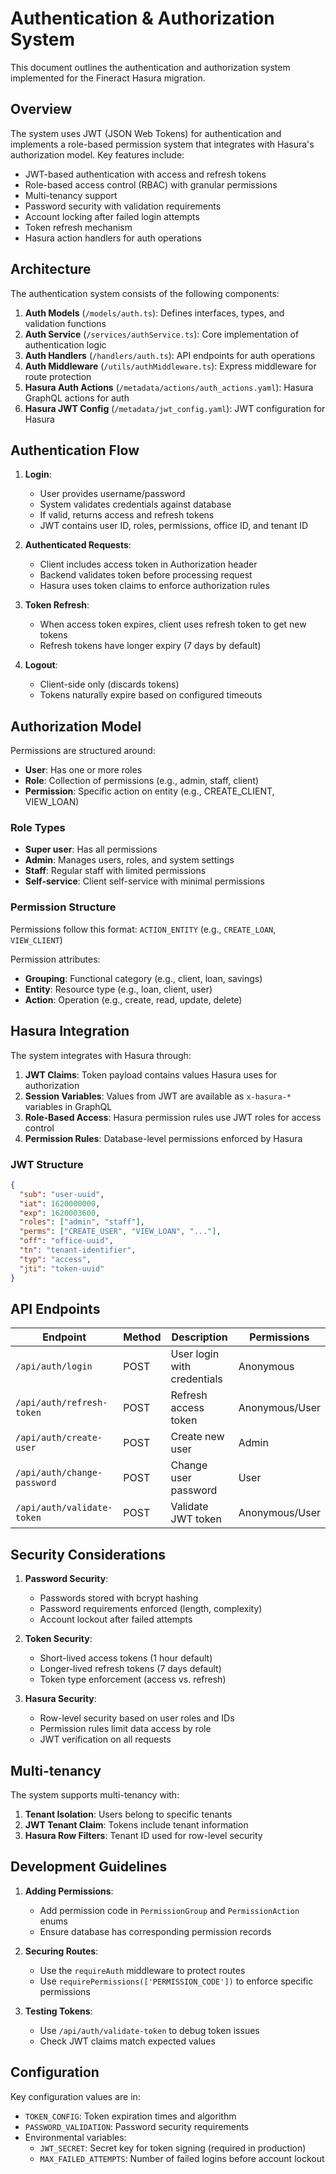 # Authentication & Authorization System

This document outlines the authentication and authorization system implemented for the Fineract Hasura migration.

## Overview

The system uses JWT (JSON Web Tokens) for authentication and implements a role-based permission system that integrates with Hasura's authorization model. Key features include:

- JWT-based authentication with access and refresh tokens
- Role-based access control (RBAC) with granular permissions
- Multi-tenancy support
- Password security with validation requirements
- Account locking after failed login attempts
- Token refresh mechanism
- Hasura action handlers for auth operations

## Architecture

The authentication system consists of the following components:

1. **Auth Models** (`/models/auth.ts`): Defines interfaces, types, and validation functions
2. **Auth Service** (`/services/authService.ts`): Core implementation of authentication logic
3. **Auth Handlers** (`/handlers/auth.ts`): API endpoints for auth operations
4. **Auth Middleware** (`/utils/authMiddleware.ts`): Express middleware for route protection
5. **Hasura Auth Actions** (`/metadata/actions/auth_actions.yaml`): Hasura GraphQL actions for auth
6. **Hasura JWT Config** (`/metadata/jwt_config.yaml`): JWT configuration for Hasura

## Authentication Flow

1. **Login**:
   - User provides username/password
   - System validates credentials against database
   - If valid, returns access and refresh tokens
   - JWT contains user ID, roles, permissions, office ID, and tenant ID

2. **Authenticated Requests**:
   - Client includes access token in Authorization header
   - Backend validates token before processing request
   - Hasura uses token claims to enforce authorization rules

3. **Token Refresh**:
   - When access token expires, client uses refresh token to get new tokens
   - Refresh tokens have longer expiry (7 days by default)

4. **Logout**:
   - Client-side only (discards tokens)
   - Tokens naturally expire based on configured timeouts

## Authorization Model

Permissions are structured around:

- **User**: Has one or more roles
- **Role**: Collection of permissions (e.g., admin, staff, client)
- **Permission**: Specific action on entity (e.g., CREATE_CLIENT, VIEW_LOAN)

### Role Types

- **Super user**: Has all permissions
- **Admin**: Manages users, roles, and system settings
- **Staff**: Regular staff with limited permissions
- **Self-service**: Client self-service with minimal permissions

### Permission Structure

Permissions follow this format: `ACTION_ENTITY` (e.g., `CREATE_LOAN`, `VIEW_CLIENT`)

Permission attributes:
- **Grouping**: Functional category (e.g., client, loan, savings)
- **Entity**: Resource type (e.g., loan, client, user)
- **Action**: Operation (e.g., create, read, update, delete)

## Hasura Integration

The system integrates with Hasura through:

1. **JWT Claims**: Token payload contains values Hasura uses for authorization
2. **Session Variables**: Values from JWT are available as `x-hasura-*` variables in GraphQL
3. **Role-Based Access**: Hasura permission rules use JWT roles for access control
4. **Permission Rules**: Database-level permissions enforced by Hasura

### JWT Structure

```json
{
  "sub": "user-uuid",
  "iat": 1620000000,
  "exp": 1620003600,
  "roles": ["admin", "staff"],
  "perms": ["CREATE_USER", "VIEW_LOAN", "..."],
  "off": "office-uuid",
  "tn": "tenant-identifier",
  "typ": "access",
  "jti": "token-uuid"
}
```

## API Endpoints

| Endpoint | Method | Description | Permissions |
|----------|--------|-------------|------------|
| `/api/auth/login` | POST | User login with credentials | Anonymous |
| `/api/auth/refresh-token` | POST | Refresh access token | Anonymous/User |
| `/api/auth/create-user` | POST | Create new user | Admin |
| `/api/auth/change-password` | POST | Change user password | User |
| `/api/auth/validate-token` | POST | Validate JWT token | Anonymous/User |

## Security Considerations

1. **Password Security**:
   - Passwords stored with bcrypt hashing
   - Password requirements enforced (length, complexity)
   - Account lockout after failed attempts

2. **Token Security**:
   - Short-lived access tokens (1 hour default)
   - Longer-lived refresh tokens (7 days default)
   - Token type enforcement (access vs. refresh)

3. **Hasura Security**:
   - Row-level security based on user roles and IDs
   - Permission rules limit data access by role
   - JWT verification on all requests

## Multi-tenancy

The system supports multi-tenancy with:

1. **Tenant Isolation**: Users belong to specific tenants
2. **JWT Tenant Claim**: Tokens include tenant information
3. **Hasura Row Filters**: Tenant ID used for row-level security

## Development Guidelines

1. **Adding Permissions**:
   - Add permission code in `PermissionGroup` and `PermissionAction` enums
   - Ensure database has corresponding permission records

2. **Securing Routes**:
   - Use the `requireAuth` middleware to protect routes
   - Use `requirePermissions(['PERMISSION_CODE'])` to enforce specific permissions

3. **Testing Tokens**:
   - Use `/api/auth/validate-token` to debug token issues
   - Check JWT claims match expected values

## Configuration

Key configuration values are in:

- `TOKEN_CONFIG`: Token expiration times and algorithm
- `PASSWORD_VALIDATION`: Password security requirements
- Environmental variables:
  - `JWT_SECRET`: Secret key for token signing (required in production)
  - `MAX_FAILED_ATTEMPTS`: Number of failed logins before account lockout